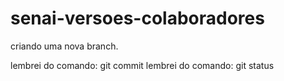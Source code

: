 # senai-versoes-colaboradores
criando uma nova branch.

lembrei do comando: git commit
lembrei do comando: git status

